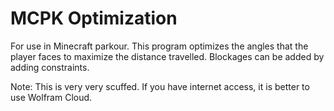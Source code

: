 # MCPK Optimization

For use in Minecraft parkour.
This program optimizes the angles that the player faces to maximize the distance travelled. Blockages can be added by adding constraints.

Note: This is very very scuffed. If you have internet access, it is better to use Wolfram Cloud.